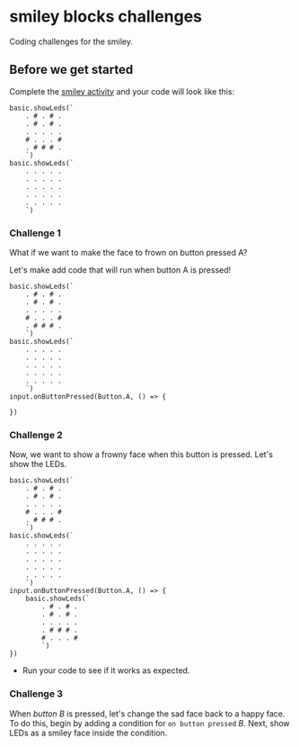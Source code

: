 # smiley blocks challenges

Coding challenges for the smiley. 

## Before we get started

Complete the [smiley activity](/lessons/smiley/activity) and your code will look like this:


```blocks
basic.showLeds(`
    . # . # .
    . # . # .
    . . . . .
    # . . . #
    . # # # .
    `)
basic.showLeds(`
    . . . . .
    . . . . .
    . . . . .
    . . . . .
    . . . . .
    `)
```


### Challenge 1

What if we want to make the face to frown on button pressed A?

Let's make add code that will run when button A is pressed!


```blocks
basic.showLeds(`
    . # . # .
    . # . # .
    . . . . .
    # . . . #
    . # # # .
    `)
basic.showLeds(`
    . . . . .
    . . . . .
    . . . . .
    . . . . .
    . . . . .
    `)
input.onButtonPressed(Button.A, () => {
    
})
```

### Challenge 2



Now, we want to show a frowny face when this button is pressed. Let's show the LEDs.

```blocks
basic.showLeds(`
    . # . # .
    . # . # .
    . . . . .
    # . . . #
    . # # # .
    `)
basic.showLeds(`
    . . . . .
    . . . . .
    . . . . .
    . . . . .
    . . . . .
    `)
input.onButtonPressed(Button.A, () => {
    basic.showLeds(`
        . # . # .
        . # . # .
        . . . . .
        . # # # .
        # . . . #
        `)
})

```

* Run your code to see if it works as expected.

### Challenge 3

When *button B* is pressed, let's change the sad face back to a happy face. To do this, begin by adding a condition for `on button pressed` *B*. Next, show LEDs as a smiley face inside the condition.

